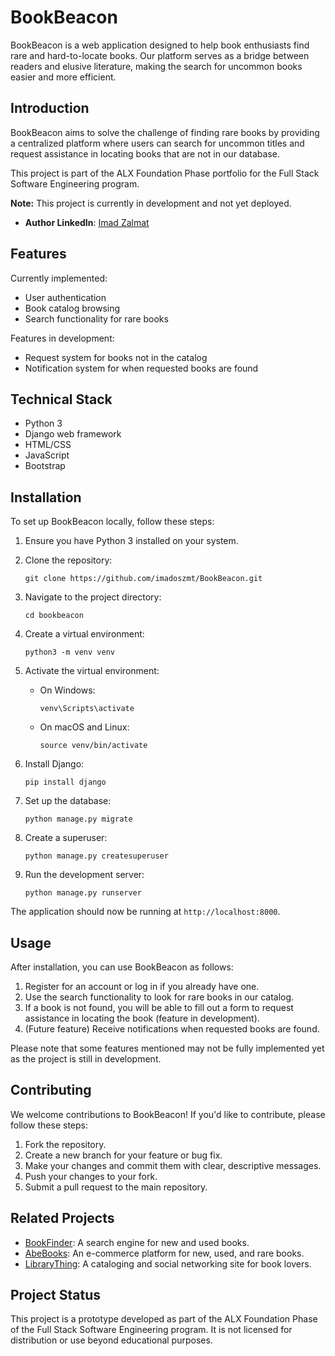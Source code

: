 # BookBeacon

BookBeacon is a web application designed to help book enthusiasts find rare and hard-to-locate books. Our platform serves as a bridge between readers and elusive literature, making the search for uncommon books easier and more efficient.

## Introduction

BookBeacon aims to solve the challenge of finding rare books by providing a centralized platform where users can search for uncommon titles and request assistance in locating books that are not in our database.

This project is part of the ALX Foundation Phase portfolio for the Full Stack Software Engineering program.

**Note:** This project is currently in development and not yet deployed.

- **Author LinkedIn**: [Imad Zalmat](https://www.linkedin.com/in/imad-zalmat-aa2940a9/)

## Features

Currently implemented:
- User authentication
- Book catalog browsing
- Search functionality for rare books

Features in development:
- Request system for books not in the catalog
- Notification system for when requested books are found

## Technical Stack

- Python 3
- Django web framework
- HTML/CSS
- JavaScript
- Bootstrap

## Installation

To set up BookBeacon locally, follow these steps:

1. Ensure you have Python 3 installed on your system.

2. Clone the repository:
   ```
   git clone https://github.com/imadoszmt/BookBeacon.git
   ```

3. Navigate to the project directory:
   ```
   cd bookbeacon
   ```

4. Create a virtual environment:
   ```
   python3 -m venv venv
   ```

5. Activate the virtual environment:
   - On Windows:
     ```
     venv\Scripts\activate
     ```
   - On macOS and Linux:
     ```
     source venv/bin/activate
     ```

6. Install Django:
   ```
   pip install django
   ```

7. Set up the database:
   ```
   python manage.py migrate
   ```

8. Create a superuser:
   ```
   python manage.py createsuperuser
   ```

9. Run the development server:
   ```
   python manage.py runserver
   ```

The application should now be running at `http://localhost:8000`.

## Usage

After installation, you can use BookBeacon as follows:

1. Register for an account or log in if you already have one.
2. Use the search functionality to look for rare books in our catalog.
3. If a book is not found, you will be able to fill out a form to request assistance in locating the book (feature in development).
4. (Future feature) Receive notifications when requested books are found.

Please note that some features mentioned may not be fully implemented yet as the project is still in development.

## Contributing

We welcome contributions to BookBeacon! If you'd like to contribute, please follow these steps:

1. Fork the repository.
2. Create a new branch for your feature or bug fix.
3. Make your changes and commit them with clear, descriptive messages.
4. Push your changes to your fork.
5. Submit a pull request to the main repository.

## Related Projects

- [BookFinder](https://www.bookfinder.com/): A search engine for new and used books.
- [AbeBooks](https://www.abebooks.com/): An e-commerce platform for new, used, and rare books.
- [LibraryThing](https://www.librarything.com/): A cataloging and social networking site for book lovers.

## Project Status

This project is a prototype developed as part of the ALX Foundation Phase of the Full Stack Software Engineering program. It is not licensed for distribution or use beyond educational purposes.

